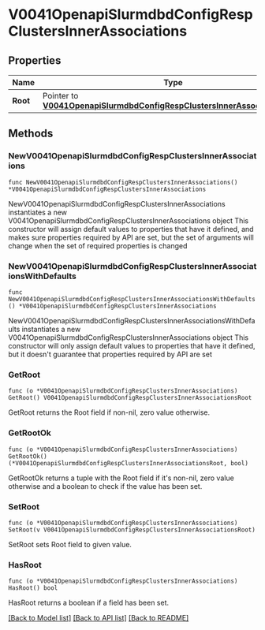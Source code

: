 # V0041OpenapiSlurmdbdConfigRespClustersInnerAssociations

## Properties

Name | Type | Description | Notes
------------ | ------------- | ------------- | -------------
**Root** | Pointer to [**V0041OpenapiSlurmdbdConfigRespClustersInnerAssociationsRoot**](V0041OpenapiSlurmdbdConfigRespClustersInnerAssociationsRoot.md) |  | [optional] 

## Methods

### NewV0041OpenapiSlurmdbdConfigRespClustersInnerAssociations

`func NewV0041OpenapiSlurmdbdConfigRespClustersInnerAssociations() *V0041OpenapiSlurmdbdConfigRespClustersInnerAssociations`

NewV0041OpenapiSlurmdbdConfigRespClustersInnerAssociations instantiates a new V0041OpenapiSlurmdbdConfigRespClustersInnerAssociations object
This constructor will assign default values to properties that have it defined,
and makes sure properties required by API are set, but the set of arguments
will change when the set of required properties is changed

### NewV0041OpenapiSlurmdbdConfigRespClustersInnerAssociationsWithDefaults

`func NewV0041OpenapiSlurmdbdConfigRespClustersInnerAssociationsWithDefaults() *V0041OpenapiSlurmdbdConfigRespClustersInnerAssociations`

NewV0041OpenapiSlurmdbdConfigRespClustersInnerAssociationsWithDefaults instantiates a new V0041OpenapiSlurmdbdConfigRespClustersInnerAssociations object
This constructor will only assign default values to properties that have it defined,
but it doesn't guarantee that properties required by API are set

### GetRoot

`func (o *V0041OpenapiSlurmdbdConfigRespClustersInnerAssociations) GetRoot() V0041OpenapiSlurmdbdConfigRespClustersInnerAssociationsRoot`

GetRoot returns the Root field if non-nil, zero value otherwise.

### GetRootOk

`func (o *V0041OpenapiSlurmdbdConfigRespClustersInnerAssociations) GetRootOk() (*V0041OpenapiSlurmdbdConfigRespClustersInnerAssociationsRoot, bool)`

GetRootOk returns a tuple with the Root field if it's non-nil, zero value otherwise
and a boolean to check if the value has been set.

### SetRoot

`func (o *V0041OpenapiSlurmdbdConfigRespClustersInnerAssociations) SetRoot(v V0041OpenapiSlurmdbdConfigRespClustersInnerAssociationsRoot)`

SetRoot sets Root field to given value.

### HasRoot

`func (o *V0041OpenapiSlurmdbdConfigRespClustersInnerAssociations) HasRoot() bool`

HasRoot returns a boolean if a field has been set.


[[Back to Model list]](../README.md#documentation-for-models) [[Back to API list]](../README.md#documentation-for-api-endpoints) [[Back to README]](../README.md)



